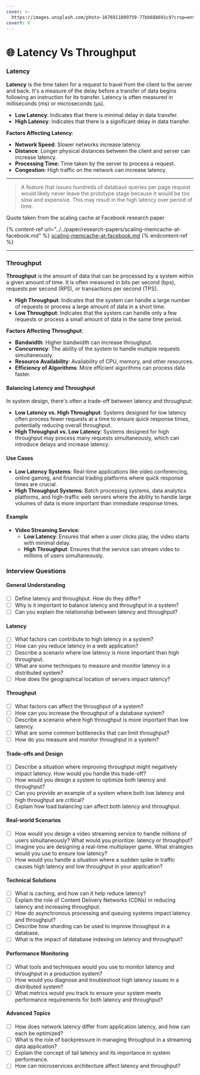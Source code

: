 ```yaml
---
cover: >-
  https://images.unsplash.com/photo-1676911809759-77bb68b691c9?crop=entropy&cs=srgb&fm=jpg&ixid=M3wxOTcwMjR8MHwxfHNlYXJjaHw1fHxzY2FsYWJpbGl0eXxlbnwwfHx8fDE3MTk5OTkwMDF8MA&ixlib=rb-4.0.3&q=85
coverY: 0
---
```


# 🌐 Latency Vs Throughput

### Latency

**Latency** is the time taken for a request to travel from the client to the server and back. It's a measure of the delay before a transfer of data begins following an instruction for its transfer. Latency is often measured in milliseconds (ms) or microseconds (µs).

* **Low Latency**: Indicates that there is minimal delay in data transfer.
* **High Latency**: Indicates that there is a significant delay in data transfer.

**Factors Affecting Latency**:

* **Network Speed**: Slower networks increase latency.
* **Distance**: Longer physical distances between the client and server can increase latency.
* **Processing Time**: Time taken by the server to process a request.
* **Congestion**: High traffic on the network can increase latency.

***

> A feature that issues hundreds of database queries per page request would likely never leave the prototype stage because it would be too slow and expensive. This may result in the high latency over period of time.

Quote taken from the scaling cache at Facebook research paper&#x20;

{% content-ref url="../../paper/research-papers/scaling-memcache-at-facebook.md" %}
[scaling-memcache-at-facebook.md](../../paper/research-papers/scaling-memcache-at-facebook.md)
{% endcontent-ref %}

***

### Throughput

**Throughput** is the amount of data that can be processed by a system within a given amount of time. It is often measured in bits per second (bps), requests per second (RPS), or transactions per second (TPS).

* **High Throughput**: Indicates that the system can handle a large number of requests or process a large amount of data in a short time.
* **Low Throughput**: Indicates that the system can handle only a few requests or process a small amount of data in the same time period.

**Factors Affecting Throughput**:

* **Bandwidth**: Higher bandwidth can increase throughput.
* **Concurrency**: The ability of the system to handle multiple requests simultaneously.
* **Resource Availability**: Availability of CPU, memory, and other resources.
* **Efficiency of Algorithms**: More efficient algorithms can process data faster.

#### Balancing Latency and Throughput

In system design, there's often a trade-off between latency and throughput:

* **Low Latency vs. High Throughput**: Systems designed for low latency often process fewer requests at a time to ensure quick response times, potentially reducing overall throughput.
* **High Throughput vs. Low Latency**: Systems designed for high throughput may process many requests simultaneously, which can introduce delays and increase latency.

#### Use Cases

* **Low Latency Systems**: Real-time applications like video conferencing, online gaming, and financial trading platforms where quick response times are crucial.
* **High Throughput Systems**: Batch processing systems, data analytics platforms, and high-traffic web servers where the ability to handle large volumes of data is more important than immediate response times.

#### Example

* **Video Streaming Service**:
  * **Low Latency**: Ensures that when a user clicks play, the video starts with minimal delay.
  * **High Throughput**: Ensures that the service can stream video to millions of users simultaneously.

### Interview Questions

#### General Understanding

* [ ] Define latency and throughput. How do they differ?
* [ ] Why is it important to balance latency and throughput in a system?
* [ ] Can you explain the relationship between latency and throughput?

#### Latency

* [ ] What factors can contribute to high latency in a system?
* [ ] How can you reduce latency in a web application?
* [ ] Describe a scenario where low latency is more important than high throughput.
* [ ] What are some techniques to measure and monitor latency in a distributed system?
* [ ] How does the geographical location of servers impact latency?

#### Throughput

* [ ] What factors can affect the throughput of a system?
* [ ] How can you increase the throughput of a database system?
* [ ] Describe a scenario where high throughput is more important than low latency.
* [ ] What are some common bottlenecks that can limit throughput?
* [ ] How do you measure and monitor throughput in a system?

#### Trade-offs and Design

* [ ] Describe a situation where improving throughput might negatively impact latency. How would you handle this trade-off?
* [ ] How would you design a system to optimize both latency and throughput?
* [ ] Can you provide an example of a system where both low latency and high throughput are critical?
* [ ] Explain how load balancing can affect both latency and throughput.

#### Real-world Scenarios

* [ ] How would you design a video streaming service to handle millions of users simultaneously? What would you prioritize: latency or throughput?
* [ ] Imagine you are designing a real-time multiplayer game. What strategies would you use to ensure low latency?
* [ ] How would you handle a situation where a sudden spike in traffic causes high latency and low throughput in your application?

#### Technical Solutions

* [ ] What is caching, and how can it help reduce latency?
* [ ] Explain the role of Content Delivery Networks (CDNs) in reducing latency and increasing throughput.
* [ ] How do asynchronous processing and queuing systems impact latency and throughput?
* [ ] Describe how sharding can be used to improve throughput in a database.
* [ ] What is the impact of database indexing on latency and throughput?

#### Performance Monitoring

* [ ] What tools and techniques would you use to monitor latency and throughput in a production system?
* [ ] How would you diagnose and troubleshoot high latency issues in a distributed system?
* [ ] What metrics would you track to ensure your system meets performance requirements for both latency and throughput?

#### Advanced Topics

* [ ] How does network latency differ from application latency, and how can each be optimized?
* [ ] What is the role of backpressure in managing throughput in a streaming data application?
* [ ] Explain the concept of tail latency and its importance in system performance.
* [ ] How can microservices architecture affect latency and throughput?
